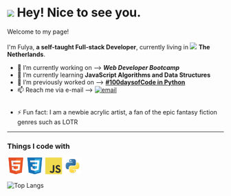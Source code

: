 <h1><img src="https://github.com/FCimendere/FCimendere/assets/65401609/01cb6352-cff1-4a90-8990-cfcae28249d3" width="30"/> Hey! Nice to see you.</h1>

<p>Welcome to my page! </br></br> I'm Fulya, <b>a self-taught Full-stack Developer</b>, currently living in <img src="https://github.com/FCimendere/FCimendere/assets/65401609/df4e077b-ade0-4910-ad90-573331efe1ed" width="13"/> <b>The Netherlands</b>.</p>

- 🔭 I’m currently working on --> ***<a href="https://www.udemy.com/course/the-web-developer-bootcamp/" style="text-decoration: none">Web Developer Bootcamp</a>*** 
- 🌱 I’m currently learning **JavaScript Algorithms and Data Structures**
- 🔭 I’m previously worked on -->  [**#100daysofCode in Python**](https://github.com/FCimendere/100-Days-of-Code-Python)
- 📫 Reach me via e-mail --> <table class="button"><a href="mailto: fulyacoskun.87@gmail.com" target="_blank"><img alt="email" src="https://github.com/FCimendere/FCimendere/assets/65401609/837f5dad-00a8-45af-8160-75a512e97dd6"/></a></table>
- ⚡ Fun fact: I am a newbie acrylic artist, a fan of the epic fantasy fiction genres such as LOTR
<hr>
<h3>Things I code with</h3>
<span>
  <img src="https://raw.githubusercontent.com/devicons/devicon/55609aa5bd817ff167afce0d965585c92040787a/icons/html5/html5-original.svg" width="40"/>
  <img src="https://raw.githubusercontent.com/devicons/devicon/55609aa5bd817ff167afce0d965585c92040787a/icons/css3/css3-original.svg" width="40" alt="CSS logo"/>
  <img src="https://raw.githubusercontent.com/devicons/devicon/55609aa5bd817ff167afce0d965585c92040787a/icons/javascript/javascript-original.svg" width="40" alt="JS logo"/>
  <img src="https://raw.githubusercontent.com/devicons/devicon/55609aa5bd817ff167afce0d965585c92040787a/icons/python/python-original.svg" width="40" alt="Python logo"/>
  
</span>

![Top Langs](https://github-readme-stats.vercel.app/api/top-langs/?username=FCimendere&hide=TeX&layout=compact)

